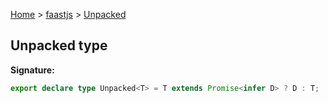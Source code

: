 [Home](./index) &gt; [faastjs](./faastjs.md) &gt; [Unpacked](./faastjs.unpacked.md)

## Unpacked type


<b>Signature:</b>

```typescript
export declare type Unpacked<T> = T extends Promise<infer D> ? D : T;
```
